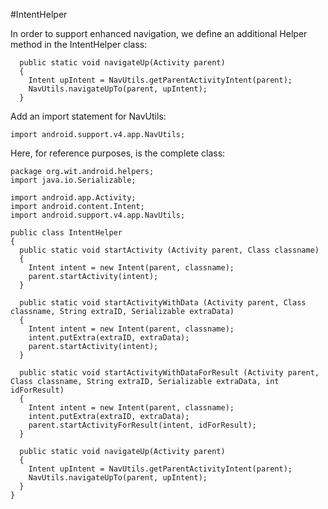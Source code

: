 #IntentHelper

In order to support enhanced navigation, we define an additional Helper method in the IntentHelper class:

~~~
  public static void navigateUp(Activity parent)
  {
    Intent upIntent = NavUtils.getParentActivityIntent(parent);
    NavUtils.navigateUpTo(parent, upIntent);
  }
~~~

Add an import statement for NavUtils:

~~~
import android.support.v4.app.NavUtils;
~~~

Here, for reference purposes, is the complete class:

~~~
package org.wit.android.helpers;
import java.io.Serializable;

import android.app.Activity;
import android.content.Intent;
import android.support.v4.app.NavUtils;

public class IntentHelper
{
  public static void startActivity (Activity parent, Class classname)
  {
    Intent intent = new Intent(parent, classname);
    parent.startActivity(intent);
  }   

  public static void startActivityWithData (Activity parent, Class classname, String extraID, Serializable extraData)
  {
    Intent intent = new Intent(parent, classname);
    intent.putExtra(extraID, extraData);
    parent.startActivity(intent);
  }  

  public static void startActivityWithDataForResult (Activity parent, Class classname, String extraID, Serializable extraData, int idForResult)
  {
    Intent intent = new Intent(parent, classname);
    intent.putExtra(extraID, extraData);
    parent.startActivityForResult(intent, idForResult);
  }
  
  public static void navigateUp(Activity parent)
  {
    Intent upIntent = NavUtils.getParentActivityIntent(parent);
    NavUtils.navigateUpTo(parent, upIntent);
  }
}
~~~